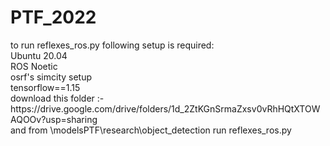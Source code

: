 # PTF_2022
<p>to run reflexes_ros.py following setup is required:<br>
Ubuntu 20.04<br>
ROS Noetic<br>
osrf's simcity setup<br>
tensorflow==1.15<br>
download this folder :- https://drive.google.com/drive/folders/1d_2ZtKGnSrmaZxsv0vRhHQtXTOWAQOOv?usp=sharing <br>
and from \modelsPTF\research\object_detection run reflexes_ros.py</p>
